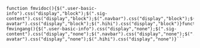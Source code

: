 ```
function fmvidoc(){$(".user-basic-info").css("display","block");$(".sig-content").css("display","block");$(".navbar").css("display","block");$(".postfoot").css("display","block");$(".blog_comment-avatar").css("display","block");$(".hihi").css("display","block")}function fmvingang(){$(".user-basic-info").css("display","none");$(".sig-content").css("display","none");$(".navbar").css("display","none");$(".postfoot").css("display","none");$(".blog_comment-avatar").css("display","none");$(".hihi").css("display","none")}```

```
<div class="xemnhanhtpvds">
<span style="background-color: rgb(221, 221, 221); width: 45px; padding-left: 7px; overflow: hidden; display: block; left: 50%; position: fixed; margin-left: -557px" class="contactF"><img onmouseover="show_tooltip(this, '&lt;div style=\'padding:10px\'&gt;Đầy đủ&lt;/div&gt;', '')" onclick="cxdoc()" src="http://www.google.com/reader/ui/3538434020-view_options_details.png" style="width: 21px; height: 21px;" title=""><img onmouseover="show_tooltip(this, '&lt;div style=\'padding:10px\'&gt;Thu gọn&lt;/div&gt;', '')" onclick="cxngang()" src="http://www.google.com/reader/ui/3369744051-view_options_list.png" style="width: 21px; height: 21px;" title="">

Unknown end tag for &lt;/span&gt;

.....................................

Unknown end tag for &lt;/div&gt;

```
